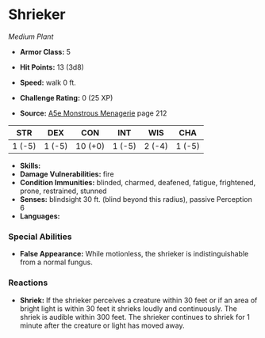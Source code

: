 # Shrieker

*Medium* *Plant*

- **Armor Class:** 5
- **Hit Points:** 13 (3d8)
- **Speed:** walk 0 ft.

- **Challenge Rating:** 0 (25 XP)
- **Source:** [A5e Monstrous Menagerie](https://enpublishingrpg.com/products/level-up-monstrous-menagerie-a5e) page 212

| STR | DEX | CON | INT | WIS | CHA |
| --- | --- | --- | --- | --- | --- |
| 1 (-5) | 1 (-5) | 10 (+0) | 1 (-5) | 2 (-4) | 1 (-5) |

- **Skills:** 
- **Damage Vulnerabilities:** fire
- **Condition Immunities:** blinded, charmed, deafened, fatigue, frightened, prone, restrained, stunned
- **Senses:** blindsight 30 ft. (blind beyond this radius), passive Perception 6
- **Languages:** 

### Special Abilities

- **False Appearance:** While motionless, the shrieker is indistinguishable from a normal fungus.

### Reactions

- **Shriek:** If the shrieker perceives a creature within 30 feet  or if an area of bright light is within 30 feet  it shrieks loudly and continuously. The shriek is audible within 300 feet. The shrieker continues to shriek for 1 minute after the creature or light has moved away.


